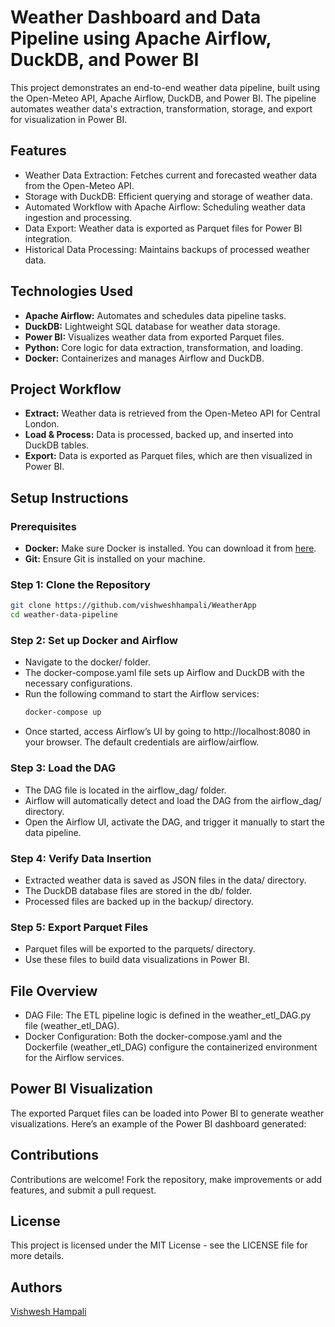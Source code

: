 # Weather Dashboard and Data Pipeline using Apache Airflow, DuckDB, and Power BI

This project demonstrates an end-to-end weather data pipeline, built using the Open-Meteo API, Apache Airflow, DuckDB, and Power BI. The pipeline automates weather data's extraction, transformation, storage, and export for visualization in Power BI.

## Features
- Weather Data Extraction: Fetches current and forecasted weather data from the Open-Meteo API.
- Storage with DuckDB: Efficient querying and storage of weather data.
- Automated Workflow with Apache Airflow: Scheduling weather data ingestion and processing.
- Data Export: Weather data is exported as Parquet files for Power BI integration.
- Historical Data Processing: Maintains backups of processed weather data.

## Technologies Used
- **Apache Airflow:** Automates and schedules data pipeline tasks.
- **DuckDB:** Lightweight SQL database for weather data storage.
- **Power BI:** Visualizes weather data from exported Parquet files.
- **Python:** Core logic for data extraction, transformation, and loading.
- **Docker:** Containerizes and manages Airflow and DuckDB.

## Project Workflow
- **Extract:** Weather data is retrieved from the Open-Meteo API for Central London.
- **Load & Process:** Data is processed, backed up, and inserted into DuckDB tables.
- **Export:** Data is exported as Parquet files, which are then visualized in Power BI.

## Setup Instructions

### Prerequisites
- **Docker:** Make sure Docker is installed. You can download it from [here](https://www.docker.com/products/docker-desktop).
- **Git:** Ensure Git is installed on your machine.

### Step 1: Clone the Repository
```bash
git clone https://github.com/vishweshhampali/WeatherApp
cd weather-data-pipeline
```
### Step 2: Set up Docker and Airflow
- Navigate to the docker/ folder.
- The docker-compose.yaml file sets up Airflow and DuckDB with the necessary configurations.
- Run the following command to start the Airflow services:
  ```bash
  docker-compose up
  ```
- Once started, access Airflow’s UI by going to http://localhost:8080 in your browser. The default credentials are airflow/airflow.

### Step 3: Load the DAG
- The DAG file is located in the airflow_dag/ folder.
- Airflow will automatically detect and load the DAG from the airflow_dag/ directory.
- Open the Airflow UI, activate the DAG, and trigger it manually to start the data pipeline.

### Step 4: Verify Data Insertion
- Extracted weather data is saved as JSON files in the data/ directory.
- The DuckDB database files are stored in the db/ folder.
- Processed files are backed up in the backup/ directory.

### Step 5: Export Parquet Files
- Parquet files will be exported to the parquets/ directory.
- Use these files to build data visualizations in Power BI.

## File Overview
- DAG File: The ETL pipeline logic is defined in the weather_etl_DAG.py file (weather_etl_DAG).
- Docker Configuration: Both the docker-compose.yaml and the Dockerfile (weather_etl_DAG) configure the containerized environment for the Airflow services.

## Power BI Visualization
The exported Parquet files can be loaded into Power BI to generate weather visualizations. Here’s an example of the Power BI dashboard generated:

## Contributions
Contributions are welcome! Fork the repository, make improvements or add features, and submit a pull request.

## License
This project is licensed under the MIT License - see the LICENSE file for more details.

## Authors
[Vishwesh Hampali](https://github.com/vishweshhampali)

